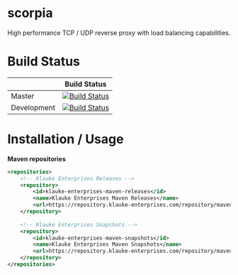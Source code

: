 # scorpia
High performance TCP / UDP reverse proxy with load balancing capabilities. 

# Build Status

|             | Build Status                                                                                                            |
|-------------|-------------------------------------------------------------------------------------------------------------------------|
| Master      | [![Build Status](https://travis-ci.org/d3adspace/scorpia.svg?branch=master)](https://travis-ci.org/d3adspace/scorpia) |
| Development | [![Build Status](https://travis-ci.org/d3adspace/scorpia.svg?branch=dev)](https://travis-ci.org/d3adspace/scorpia)    |

# Installation / Usage

**Maven repositories**
```xml
<repositories>
    <!-- Klauke Enterprises Releases -->
    <repository>
        <id>klauke-enterprises-maven-releases</id>
        <name>Klauke Enterprises Maven Releases</name>
        <url>https://repository.klauke-enterprises.com/repository/maven-releases/</url>
    </repository>
	
    <!-- Klauke Enterprises Snapshots -->
    <repository>
        <id>klauke-enterprises-maven-snapshots</id>
        <name>Klauke Enterprises Maven Snapshots</name>
        <url>https://repository.klauke-enterprises.com/repository/maven-snapshots/</url>
    </repository>
</repositories>
```
